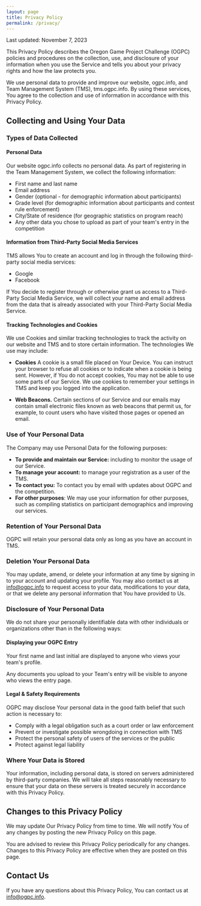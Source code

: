 ```yaml
---
layout: page
title: Privacy Policy
permalink: /privacy/
---
```


Last updated: November 7, 2023

This Privacy Policy describes the Oregon Game Project Challenge (OGPC)
policies and procedures on the collection, use, and disclosure of your
information when you use the Service and tells you about your
privacy rights and how the law protects you.

We use personal data to provide and improve our website, ogpc.info, and Team Management
System (TMS), tms.ogpc.info. By using these services, You agree to the collection and use of
information in accordance with this Privacy Policy.

## Collecting and Using Your Data

### Types of Data Collected

#### Personal Data

Our website ogpc.info collects no personal data. As part of registering in the Team
Management System, we collect the following information:

- First name and last name
- Email address
- Gender (optional - for demographic information about participants)
- Grade level (for demographic information about participants and contest rule enforcement)
- City/State of residence (for geographic statistics on program reach)
- Any other data you chose to upload as part of your team's entry in the competition

#### Information from Third-Party Social Media Services

TMS allows You to create an account and log in through the following third-party social media services:

- Google
- Facebook

If You decide to register through or otherwise grant us access to a Third-Party Social Media Service,
we will collect your name and email address from the data that is already associated with
your Third-Party Social Media Service.

#### Tracking Technologies and Cookies

We use Cookies and similar tracking technologies to track the activity on our website and TMS
and to store certain information. The technologies We use may include:

- **Cookies** A cookie is a small file placed on Your Device. You can instruct
  your browser to refuse all cookies or to indicate when a cookie is being sent.
  However, if You do not accept cookies, You may not be able to use some parts of our Service.
  We use cookies to remember your settings in TMS and keep you logged into the application.

- **Web Beacons.** Certain sections of our Service and our emails may contain small
  electronic files known as web beacons that permit us, for example, to count users who
  have visited those pages or opened an email.

### Use of Your Personal Data

The Company may use Personal Data for the following purposes:

- **To provide and maintain our Service:** including to monitor the usage of our Service.
- **To manage your account:** to manage your registration as a user of the TMS.
- **To contact you:** To contact you by email with updates about OGPC and the competition.
- **For other purposes**: We may use your information for other purposes, such as compiling
  statistics on participant demographics and improving our services.

### Retention of Your Personal Data

OGPC will retain your personal data only as long as you have an account in TMS.

### Deletion Your Personal Data

You may update, amend, or delete your information at any time by signing in to your account and
updating your profile. You may also contact us at info@ogpc.info to request access to your data,
modifications to your data, or that we delete any personal information that You have provided to Us.

### Disclosure of Your Personal Data

We do not share your personally identifiable data with other individuals or organizations other
than in the following ways:

#### Displaying your OGPC Entry

Your first name and last initial are displayed to anyone who views your team's profile.

Any documents you upload to your Team's entry will be visible to anyone who views the entry page.

#### Legal & Safety Requirements

OGPC may disclose Your personal data in the good faith belief that such action is necessary to:

- Comply with a legal obligation such as a court order or law enforcement
- Prevent or investigate possible wrongdoing in connection with TMS
- Protect the personal safety of users of the services or the public
- Protect against legal liability

### Where Your Data is Stored

Your information, including personal data, is stored on servers administered by third-party
companies. We will take all steps reasonably necessary to ensure that your data on these servers
is treated securely in accordance with this Privacy Policy.

## Changes to this Privacy Policy

We may update Our Privacy Policy from time to time.
We will notify You of any changes by posting the new Privacy Policy on this page.

You are advised to review this Privacy Policy periodically for any changes. 
Changes to this Privacy Policy are effective when they are posted on this page.

## Contact Us

If you have any questions about this Privacy Policy, You can contact us at info@ogpc.info.
